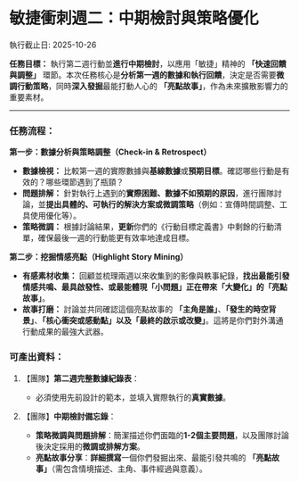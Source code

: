 # 敏捷衝刺週二：中期檢討與策略優化

執行截止日: 2025-10-26

**任務目標：** 執行第二週行動並**進行中期檢討**，以應用「敏捷」精神的 **「快速回饋與調整」** 環節。本次任務核心是**分析第一週的數據和執行回饋**，決定是否需要**微調行動策略**，同時**深入發掘**最能打動人心的 **「亮點故事」**，作為未來擴散影響力的重要素材。

---

### **任務流程：**

**第一步：數據分析與策略調整（Check-in & Retrospect）**
- **數據檢視：** 比較第一週的實際數據與**基線數據**或**預期目標**。確認哪些行動是有效的？哪些環節遇到了瓶頸？    
- **問題排解：** 針對執行上遇到的**實際困難、數據不如預期的原因**，進行團隊討論，並**提出具體的、可執行的解決方案或微調策略**（例如：宣傳時間調整、工具使用優化等）。    
- **策略微調：** 根據討論結果，**更新**你們的《行動目標定義書》中剩餘的行動清單，確保最後一週的行動能更有效率地達成目標。
    

**第二步：挖掘情感亮點（Highlight Story Mining）**
- **有感素材收集：** 回顧並梳理兩週以來收集到的影像與軼事紀錄，**找出最能引發情感共鳴、最具啟發性、或最能體現「小問題」正在帶來「大變化」的「亮點故事」**。    
- **故事打磨：** 討論並共同確認這個亮點故事的 **「主角是誰」**、**「發生的時空背景」**、**「核心衝突或感動點」**以及**「最終的啟示或改變」**。這將是你們對外溝通行動成果的最強大武器。
    

### **可產出資料：**

1. 【團隊】**第二週完整數據紀錄表**：    
    - 必須使用先前設計的範本，並填入實際執行的**真實數據**。
        
2. 【團隊】**中期檢討備忘錄**：    
    - **策略微調與問題排解**：簡潔描述你們面臨的**1-2個主要問題**，以及團隊討論後決定採用的**微調或排解方案**。        
    - **亮點故事分享**：**詳細撰寫**一個你們發掘出來、最能引發共鳴的 **「亮點故事」**（需包含情境描述、主角、事件經過與意義）。

